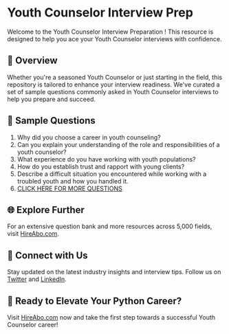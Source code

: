# Youth Counselor Interview Prep

Welcome to the Youth Counselor Interview Preparation ! This resource is designed to help you ace your Youth Counselor interviews with confidence.

## 🚀 Overview

Whether you're a seasoned Youth Counselor or just starting in the field, this repository is tailored to enhance your interview readiness. We've curated a set of sample questions commonly asked in Youth Counselor interviews to help you prepare and succeed.

## 📝 Sample Questions

1. Why did you choose a career in youth counseling?
2. Can you explain your understanding of the role and responsibilities of a youth counselor?
3. What experience do you have working with youth populations?
4. How do you establish trust and rapport with young clients?
5. Describe a difficult situation you encountered while working with a troubled youth and how you handled it.
6. [CLICK HERE FOR MORE QUESTIONS](https://hireabo.com/job/13_1_17/Youth%20Counselor)

## 🌐 Explore Further

For an extensive question bank and more resources across 5,000 fields, visit [HireAbo.com](https://www.hireabo.com).

## 📱 Connect with Us

Stay updated on the latest industry insights and interview tips. Follow us on [Twitter](https://twitter.com/hireabo) and [LinkedIn](https://www.linkedin.com/in/hire-abo-3609972a8/).

## 🚀 Ready to Elevate Your Python Career?

Visit [HireAbo.com](https://www.hireabo.com) now and take the first step towards a successful Youth Counselor career!